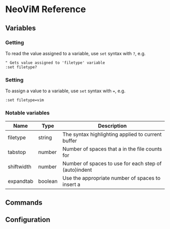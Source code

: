 # NeoViM Reference

## Variables

### Getting
To read the value assigned to a variable, use `set` syntax with `?`, e.g.
```
" Gets value assigned to 'filetype' variable
:set filetype?
```

### Setting
To assign a value to a variable, use `set` syntax with `=`, e.g.
```
:set filetype=vim
```

### Notable variables
|Name                     |Type     |Description                                             |
|-------------------------|---------|--------------------------------------------------------|
|filetype                 | string  | The syntax highlighting applied to current buffer      |
|tabstop                  | number  | Number of spaces that a <Tab> in the file counts for   |
|shiftwidth               | number  | Number of spaces to use for each step of (auto)indent  |
|expandtab                | boolean | Use the appropriate number of spaces to insert a <Tab> |

## Commands

## Configuration
